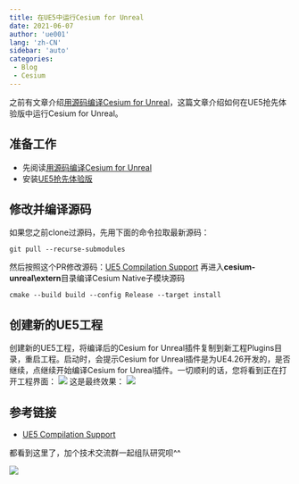 ```yaml
---
title: 在UE5中运行Cesium for Unreal
date: 2021-06-07
author: 'ue001'
lang: 'zh-CN'
sidebar: 'auto'
categories:
 - Blog
 - Cesium
---
```


之前有文章介绍[用源码编译Cesium for Unreal](./cesium-compiling-cesium.html)，这篇文章介绍如何在UE5抢先体验版中运行Cesium for Unreal。

## 准备工作
* 先阅读[用源码编译Cesium for Unreal](./cesium-compiling-cesium.html)
* 安装[UE5抢先体验版](https://www.unrealengine.com/zh-CN/unreal-engine-5)

## 修改并编译源码
如果您之前clone过源码，先用下面的命令拉取最新源码：
```
git pull --recurse-submodules
```
然后按照这个PR修改源码：[UE5 Compilation Support](https://github.com/CesiumGS/cesium-unreal/pull/469)
再进入**cesium-unreal\extern**目录编译Cesium Native子模块源码
```
cmake --build build --config Release --target install
```

## 创建新的UE5工程
创建新的UE5工程，将编译后的Cesium for Unreal插件复制到新工程Plugins目录，重启工程。启动时，会提示Cesium for Unreal插件是为UE4.26开发的，是否继续，点继续开始编译Cesium for Unreal插件。一切顺利的话，您将看到正在打开工程界面：
![](https://i.loli.net/2021/06/07/zt9uFMBReHW4gTq.jpg)
这是最终效果：
![](https://i.loli.net/2021/06/07/WtMer5f37mXpiNj.jpg)

## 参考链接
* [UE5 Compilation Support](https://github.com/CesiumGS/cesium-unreal/pull/469)

都看到这里了，加个技术交流群一起组队研究呗^^

![](https://i.loli.net/2021/05/09/HzUyekM3QNoblKv.png)
